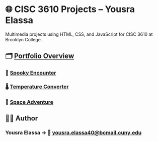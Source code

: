 # 🌐 CISC 3610 Projects – Yousra Elassa

Multimedia projects using HTML, CSS, and JavaScript for CISC 3610 at Brooklyn College.

## 🗂️ [Portfolio Overview](https://1yousra1.github.io/CISC-3610/)

### 🎃 [Spooky Encounter](https://1yousra1.github.io/CISC-3610/Scene%20Project/index.html)
### 🌡️ [Temperature Converter](https://1yousra1.github.io/CISC-3610/Form%20Project/index.html)
### 🚀 [Space Adventure](https://1yousra1.github.io/CISC-3610/Audio%20Project/index.html)

## 🧑‍💻 Author

### Yousra Elassa → 📧 [yousra.elassa40@bcmail.cuny.edu](mailto:yousra.elassa40@bcmail.cuny.edu)